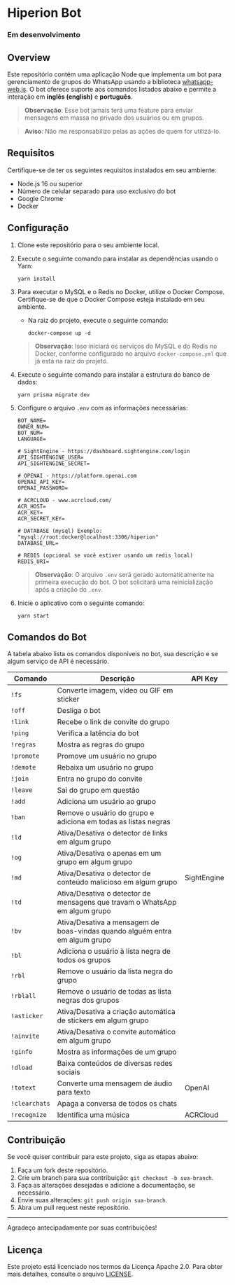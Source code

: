 # Hiperion Bot

### Em desenvolvimento

## Overview

Este repositório contém uma aplicação Node que implementa um bot para gerenciamento de grupos do WhatsApp usando a biblioteca [whatsapp-web.js](https://github.com/pedroslopez/whatsapp-web.js). O bot oferece suporte aos comandos listados abaixo e permite a interação em **inglês (english)** e **português**.

> **Observação**: Esse bot jamais terá uma feature para enviar mensagens em massa no privado dos usuários ou em grupos.

> **Aviso**: Não me responsabilizo pelas as ações de quem for utilizá-lo.

## Requisitos

Certifique-se de ter os seguintes requisitos instalados em seu ambiente:

- Node.js 16 ou superior
- Número de celular separado para uso exclusivo do bot
- Google Chrome
- Docker

## Configuração

1. Clone este repositório para o seu ambiente local.
2. Execute o seguinte comando para instalar as dependências usando o Yarn:

   ```shell
   yarn install
   ```

3. Para executar o MySQL e o Redis no Docker, utilize o Docker Compose. Certifique-se de que o Docker Compose esteja instalado em seu ambiente.

   - Na raiz do projeto, execute o seguinte comando:

     ```shell
     docker-compose up -d
     ```

   > **Observação**: Isso iniciará os serviços do MySQL e do Redis no Docker, conforme configurado no arquivo `docker-compose.yml` que já está na raiz do projeto.

4. Execute o seguinte comando para instalar a estrutura do banco de dados:

   ```shell
   yarn prisma migrate dev
   ```

5. Configure o arquivo `.env` com as informações necessárias:

   ```plaintext
   BOT_NAME=
   OWNER_NUM=
   BOT_NUM=
   LANGUAGE=

   # SightEngine - https://dashboard.sightengine.com/login
   API_SIGHTENGINE_USER=
   API_SIGHTENGINE_SECRET=

   # OPENAI - https://platform.openai.com
   OPENAI_API_KEY=
   OPENAI_PASSWORD=

   # ACRCLOUD - www.acrcloud.com/
   ACR_HOST=
   ACR_KEY=
   ACR_SECRET_KEY=

   # DATABASE (mysql) Exemplo: "mysql://root:docker@localhost:3306/hiperion"
   DATABASE_URL=

   # REDIS (opcional se você estiver usando um redis local)
   REDIS_URI=
   ```

   > **Observação**: O arquivo `.env` será gerado automaticamente na primeira execução do bot. O bot solicitará uma reinicialização após a criação do `.env`.

6. Inicie o aplicativo com o seguinte comando:

   ```shell
   yarn start
   ```

## Comandos do Bot

A tabela abaixo lista os comandos disponíveis no bot, sua descrição e se algum serviço de API é necessário.

| Comando       | Descrição                                                                   | API Key     |
| ------------- | --------------------------------------------------------------------------- | ----------- |
| `!fs`         | Converte imagem, vídeo ou GIF em sticker                                    |             |
| `!off`        | Desliga o bot                                                               |             |
| `!link`       | Recebe o link de convite do grupo                                           |             |
| `!ping`       | Verifica a latência do bot                                                  |             |
| `!regras`     | Mostra as regras do grupo                                                   |             |
| `!promote`    | Promove um usuário no grupo                                                 |             |
| `!demote`     | Rebaixa um usuário no grupo                                                 |             |
| `!join`       | Entra no grupo do convite                                                   |             |
| `!leave`      | Sai do grupo em questão                                                     |             |
| `!add`        | Adiciona um usuário ao grupo                                                |             |
| `!ban`        | Remove o usuário do grupo e adiciona em todas as listas negras              |             |
| `!ld`         | Ativa/Desativa o detector de links em algum grupo                           |             |
| `!og`         | Ativa/Desativa o apenas em um grupo em algum grupo                          |             |
| `!md`         | Ativa/Desativa o detector de conteúdo malicioso em algum grupo              | SightEngine |
| `!td`         | Ativa/Desativa o detector de mensagens que travam o WhatsApp em algum grupo |             |
| `!bv`         | Ativa/Desativa a mensagem de boas-vindas quando alguém entra em algum grupo |             |
| `!bl`         | Adiciona o usuário à lista negra de todos os grupos                         |             |
| `!rbl`        | Remove o usuário da lista negra do grupo                                    |             |
| `!rblall`     | Remove o usuário de todas as lista negras dos grupos                        |             |
| `!asticker`   | Ativa/Desativa a criação automática de stickers em algum grupo              |             |
| `!ainvite`    | Ativa/Desativa o convite automático em algum grupo                          |             |
| `!ginfo`      | Mostra as informações de um grupo                                           |             |
| `!dload`      | Baixa conteúdos de diversas redes sociais                                   |             |
| `!totext`     | Converte uma mensagem de áudio para texto                                   | OpenAI      |
| `!clearchats` | Apaga a conversa de todos os chats                                          |             |
| `!recognize`  | Identifica uma música                                                       | ACRCloud    |

## Contribuição

Se você quiser contribuir para este projeto, siga as etapas abaixo:

1. Faça um fork deste repositório.
2. Crie um branch para sua contribuição: `git checkout -b sua-branch`.
3. Faça as alterações desejadas e adicione a documentação, se necessário.
4. Envie suas alterações: `git push origin sua-branch`.
5. Abra um pull request neste repositório.

---

Agradeço antecipadamente por suas contribuições!

## Licença

Este projeto está licenciado nos termos da Licença Apache 2.0. Para obter mais detalhes, consulte o arquivo [LICENSE](../../LICENSE).
